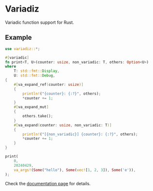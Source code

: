 # Variadiz

Variadic function support for Rust.

## Example

```rust
use variadiz::*;

#[variadic]
fn print<T, U>(counter: usize, non_variadic: T, others: Option<U>)
where
    T: std::fmt::Display,
    U: std::fmt::Debug,
{
    #[va_expand_ref(counter: usize)]
    {
        println!("{counter}: {:?}", others);
        *counter += 1;
    }
    #[va_expand_mut]
    {
        others.take();
    }
    #[va_expand(counter: usize, non_variadic: T)]
    {
        println!("[{non_variadic}] {counter}: {:?}", others);
        *counter += 1;
    }
}

print(
    0,
    20240429,
    va_args!(Some("hello"), Some(vec![1, 2, 3]), Some('e')),
);
```

Check the [documentation page](https://docs.rs/variadiz) for details.